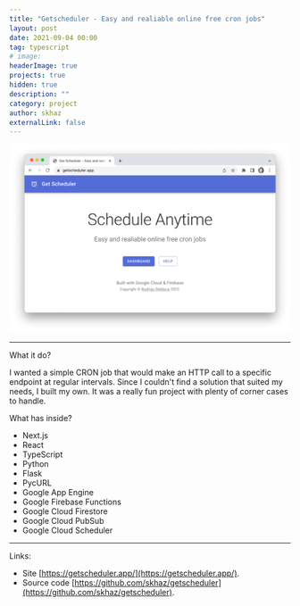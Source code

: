 ```yaml
---
title: "Getscheduler - Easy and realiable online free cron jobs"
layout: post
date: 2021-09-04 00:00
tag: typescript
# image:
headerImage: true
projects: true
hidden: true
description: ""
category: project
author: skhaz
externalLink: false
---
```


![Screenshot](/assets/getscheduler.png)

---

What it do?

I wanted a simple CRON job that would make an HTTP call to a specific endpoint at regular intervals. Since I couldn't find a solution that suited my needs, I built my own. It was a really fun project with plenty of corner cases to handle.

What has inside?

-   Next.js
-   React
-   TypeScript
-   Python
-   Flask
-   PycURL
-   Google App Engine
-   Google Firebase Functions
-   Google Cloud Firestore
-   Google Cloud PubSub
-   Google Cloud Scheduler

---

Links:

-   Site [https://getscheduler.app/](https://getscheduler.app/).
-   Source code [https://github.com/skhaz/getscheduler](https://github.com/skhaz/getscheduler).
